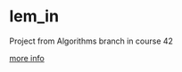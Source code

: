 # lem_in
Project from Algorithms branch in course 42

[more info](https://github.com/prippa/lem_in/blob/master/lem-in.en.pdf)
